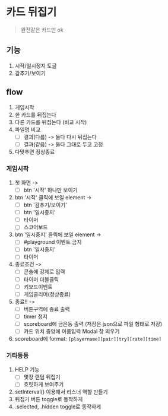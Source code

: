# 카드 뒤집기

> 완전같은 카드만 ok

## 기능

1. 시작/일시정지 토글
2. 감추기/보이기

## flow

1. 게임시작
2. 한 카드를 뒤집는다
3. 다른 카드를 뒤집는다 (비교 시작)
4. 파일명 비교
    - [ ] 결과(다름) -> 둘다 다시 뒤집는다
    - [ ] 결과(같음) -> 둘다 그대로 두고 고정
5. 다맞추면 정상종료

### 게임시작

1. 첫 화면 ->
   - [ ] btn '시작' 하나만 보이기
2. btn '시작' 클릭에 보일 element ->
    - [ ] btn '감추기/보이기'
    - [ ] btn '일시중지'
    - [ ] 타이머
    - [ ] 스코어보드
3. btn '일시중지' 클릭에 보일 element ->
    - [ ] #playground 이벤트 금지
    - [ ] btn '일시중지'
    - [ ] 타이머
4. 종료조건 ->
    - [ ] 콘솔에 강제로 입력
    - [ ] 타이머 더블클릭
    - [ ] 키보드이벤트
    - [ ] 게임클리어(정상종료)
5. 종료!! ->
    - [ ] 버튼구역에 종료 출력
    - [ ] timer 정지
    - [ ] scoreboard에 금은동 출력 (저장은 json으로 파일 형태로 저장)
    - [ ] 카드 위치 중앙에 이름입력 Modal 창 띄우기
6. scoreboard에 format:  `[playername][pair][try][rate][time]`

### 기타등등

1. HELP 기능
    - [ ] 몇장 랜덤 뒤집기 
    - [ ] 흐릿하게 보여주기
2. setInterval() 이용해서 리스너 역할 만들기
3. 뒤집기 버튼 toggle로 동작하게 
4. .selected, .hidden toggle로 동작하게 

